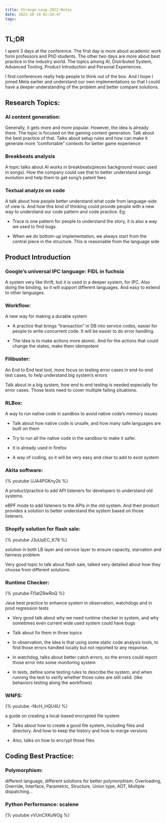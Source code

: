```yaml
---
title: Strange-Loop-2022-Notes
date: 2022-10-10 02:34:47
tags:
---
```


## TL;DR

I spent 3 days at the conference. The first day is more about academic work form professors and PhD students. The other two days are more about best practice in the industry world. The topics among AI, Distributed System, Advanced Tooling, Product Introduction and Personal Experiences.

I find conferences really help people to think out of the box. And I hope I joined Meta earlier and understand our own implementations so that I could have a deeper understanding of the problem and better compare solutions. 




## Research Topics:

### AI content generation: 

Generally, it gets more and more popular. However, the idea is already there. The topic is focused on the gaming content generation. Talk about the best practice of that. Talks about setup rules and how can make it generate more “comfortable” contexts for better game experience

### Breakbeats analysis

A topic talks about AI works in breakbeats(pieces background music used in songs). How the company could use that to better understand songs evolution and help them to get song’s patent fees

### Textual analyze on code

A talk about how people better understand what code from language-side of view is. And how this kind of thinking could provide people with a new way to understand our code pattern and code practice. Eg: 

- Trace is one pattern for people to understand the story, it is also a way we used to find bugs. 

- When we do bottom-up implementation, we always start from the central piece in the structure. This is reasonable from the language side



## Product Introduction

### Google’s universal IPC language: FIDL in fuchsia

A system very like thrift, but it is used in a deeper system, for IPC. Also doing the binding, so it will support different languages. And easy to extend to other languages.

### Workflow: 
A new way for making a durable system

- A practice that brings “transaction” in DB into service codes, easier for people to write concurrent code. It will be easier to do error handling. 

- The idea is to make actions more atomic. And for the actions that could change the states, make them idempotent

### Filibuster: 
An End to End test tool, more focus on testing error cases in end-to-end test cases, to help understand big system’s errors

Talk about in a big system, how end to end testing is needed especially for error cases. Those tests need to cover multiple failing situations.

### RLBox: 
A way to run native code in sandbox to avoid native code’s memory issues

- Talk about how native code is unsafe, and how many safe languages are built on them

- Try to run all the native code in the sandbox to make it safer.

- It is already used in firefox

- A way of coding, so it will be very easy and clear to add to exist system

### Akita software: 
{% youtube UJA4PGKny2k %}

A product/practice to add API listeners for developers to understand old systems. 

eBPF mode to add listeners to the APIs in the old system. And their product provides a solution to better understand the system based on those listeners.

### Shopify solution for flash sale: 
{% youtube J3uUpEC_K78 %}

solution in both LB layer and service layer to ensure capacity, starvation and fairness problem

Very good topic to talk about flash sale, talked very detailed about how they choose from different solutions. 

### Runtime Checker: 
{% youtube FI1atZ6wRoQ %}

Java best practice to enhance system in observation, watchdogs and in prod regression tests

- Very good talk about why we need runtime checker in system, and why sometimes even current wide used system could have bugs

- Talk about fix them in three topics

- In observation, the idea is that using some static code analysis tools, to find those errors handled locally but not reported to any response. 

- In watchdog, talks about better catch errors, so the errors could report those error into some monitoring system

- In tests, define some testing rules to describe the system, and when running the test to verify whether those rules are still valid. (like behaviors testing along the workflows)

### WNFS: 
{% youtube -f4cH_HQU4U %}

a guide on creating a local-based encrypted file system

- Talks about how to create a good file system, including files and directory. And how to keep the history and how to merge versions

- Also, talks on how to encrypt those files


## Coding Best Practice:

### Polymorphism: 
different language, different solutions for better polymorphism: Overloading, Override, Interface, Parametric, Structure, Union type, ADT, Multiple dispatching…


### Python Performance: scalene
{% youtube vVUnCXKuNOg %}

